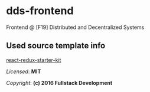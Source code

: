 # dds-frontend

Frontend @ [F19] Distributed and Decentralized Systems

## Used source template info

[react-redux-starter-kit](https://github.com/fullstack-development/react-redux-starter-kit)

_Licensed_: **MIT**

_Copyright_: **(c) 2016 Fullstack Development**
